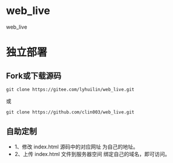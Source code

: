 # web_live
web_live

#   独立部署

##  Fork或下载源码

    git clone https://gitee.com/lyhuilin/web_live.git

或 

    git clone https://github.com/clin003/web_live.git

##  自助定制

*   1、修改 index.html 源码中的对应网址 为自己的地址。
*   2、上传 index.html 文件到服务器空间 绑定自己的域名，即可访问。